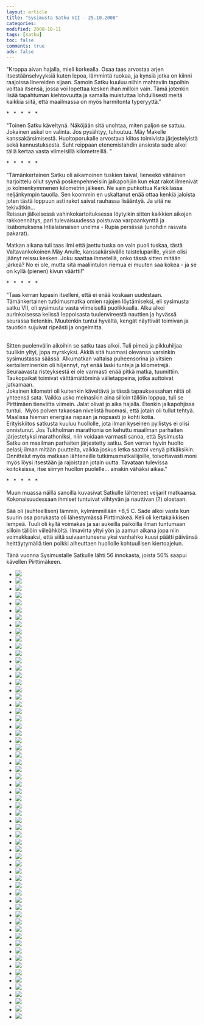 ```yaml
--- 
layout: article 
title: "Sysimusta Satku VII - 25.10.2008" 
categories: 
modified: 2008-10-11 
tags: [satku]
toc: false 
comments: true 
ads: false 
--- 
```


"Kroppa aivan hajalla, mieli korkealla. Osaa taas arvostaa arjen
itsestäänselvyyksiä kuten lepoa, lämmintä ruokaa, ja kynsiä jotka on
kiinni raajoissa linereiden sijaan. Samoin Satku kuuluu niihin mahtaviin
tapoihin voittaa itsensä, jossa voi lopettaa kesken ihan milloin vain.
Tämä jotenkin lisää tapahtuman kiehtovuutta ja samalla muistuttaa
lohdullisesti meitä kaikkia siitä, että maailmassa on myös harmitonta
typeryyttä."

\*   \*   \*   \*   \*

"Toinen Satku käveltynä. Näköjään sitä unohtaa, miten paljon se sattuu.
Jokainen askel on valinta. Jos pysähtyy, tuhoutuu. Mäy Makelle
kanssakärsimisestä. Huoltoporukalle arvostava kiitos toimivista
järjestelyistä sekä kannustuksesta. Suht reippaan etenemistahdin
ansiosta sade alkoi tällä kertaa vasta viimeisillä kilometreillä. "

\*   \*   \*   \*   \*

"Tämänkertainen Satku oli aikamoinen tuskien taival, lieneekö vähäinen
harjoittelu ollut syynä poskenpehmeisiin jalkapohjiin kun ekat rakot
ilmenivät jo kolmenkymmenen kilometrin jälkeen. Ne sain puhkottua
Karkkilassa neljänkympin tauolla. Sen koommin en uskaltanut enää ottaa
kenkiä jaloista joten tästä loppuun asti rakot saivat rauhassa
lisääntyä. Ja sitä ne tekivätkin...\
Reissun jälkeisessä vahinkokartoituksessa löytyikin sitten kaikkien
aikojen rakkoennätys, pari tulevaisuudessa poistuvaa varpaankynttä ja
lisäbonuksena Intialaisnaisen unelma - Rupia persiissä (unohdin rasvata
pakarat).

Matkan aikana tuli taas ilmi että jaettu tuska on vain puoli tuskaa,
tästä Valtavankokoinen Mäy Anulle, kanssakärsivälle taisteluparille,
yksin olisi jäänyt reissu kesken. Joku saattaa ihmetellä, onko tässä
sitten mitään järkeä? No ei ole, mutta sitä maaliintulon riemua ei
muuten saa kokea - ja se on kyllä (pienen) kivun väärtti!"

\*   \*   \*   \*   \*

"Taas kerran lupasin itselleni, että ei enää koskaan uudestaan.
Tämänkertainen tutkimusmatka omien rajojen löytämiseksi, eli sysimusta
satku VII, oli sysimusta vasta viimeisellä puolikkaalla. Alku alkoi
aurinkoisessa kelissä leppoisasta tuulenvireestä nauttien ja hyvässä
seurassa tietenkin. Muutenkin tuntui hyvältä, kengät näyttivät toimivan
ja tauotkin sujuivat ripeästi ja ongelmitta.

\
Sitten puolenvälin aikoihin se satku taas alkoi. Tuli pimeä ja
pikkuhiljaa tuulikin yltyi, jopa myrskyksi. Äkkiä sitä huomasi olevansa
varsinkin sysimustassa säässä. Alkumatkan valtaisa puheensorina ja
vitsien kertoileminenkin oli hiljennyt, nyt enää laski tunteja ja
kilometrejä. Seuraavasta risteyksestä ei ole varmasti enää pitkä matka,
tuumittiin. Taukopaikat toimivat välttämättöminä välietappeina, jotka
auttoivat jatkamaan.\
Jokainen kilometri oli kuitenkin käveltävä ja tässä tapauksessahan niitä
oli yhteensä sata. Vaikka usko meinasikin aina silloin tällöin loppua,
tuli se Pirttimäen tienviitta viimein. Jalat olivat jo aika hajalla.
Etenkin jalkapohjissa tuntui.  Myös polven takaosan nivelistä huomasi,
että jotain oli tullut tehtyä. Maalissa hieman energiaa napaan ja
nopsasti jo kohti kotia.\
Erityiskiitos satkusta kuuluu huollolle, jota ilman kyseinen pyllistys
ei olisi onnistunut. Jos Tukholman marathonia on kehuttu maailman
parhaiten järjestetyksi marathoniksi, niin voidaan varmasti sanoa, että
Sysimusta Satku on maailman parhaiten järjestetty satku. Sen verran
hyvin huolto pelasi; ilman mitään puutteita, vaikka joskus letka saattoi
venyä pitkäksikin. Onnittelut myös matkaan lähteneille
tutkimusmatkailijoille, toivottavasti moni myös löysi itsestään ja
rajoistaan jotain uutta. Tavataan tulevissa koitoksissa, itse siirryn
huollon puolelle... ainakin vähäksi aikaa."

\*   \*   \*   \*   \*

Muun muassa näillä sanoilla kuvasivat Satkulle lähteneet veijarit
matkaansa. Kokonaisuudessaan ihmiset tuntuivat viihtyvän ja nauttivan
(?) olostaan.

Sää oli (suhteellisen) lämmin, kylmimmillään +8,5 C. Sade alkoi vasta
kun suurin osa porukasta oli lähestymässä Pirttimäkeä. Keli oli
kertakaikkisen lempeä. Tuuli oli kyllä voimakas ja sai aukeilla
paikoilla ilman tuntumaan silloin tällöin viileähköltä. Ilmavirta yltyi
yön ja aamun aikana jopa niin voimakkaaksi, että siitä suivaantuneena
yksi vanhahko kuusi päätti päivänsä heittäytymällä tien poikki
aiheuttaen huollolle kohtuullisen kiertoajelun. 

Tänä vuonna Sysimustalle Satkulle lähti 56 innokasta, joista 50% saapui
kävellen Pirttimäkeen.

<div class="image-gallery">

-   [![](/Media/Default/ImageGalleries/sysimusta-satku-7/Thumbnails/Satku%20VII%20001.jpg)](/Media/Default/ImageGalleries/sysimusta-satku-7/Satku%20VII%20001.jpg)
-   [![](/Media/Default/ImageGalleries/sysimusta-satku-7/Thumbnails/Satku%20VII%20003.jpg)](/Media/Default/ImageGalleries/sysimusta-satku-7/Satku%20VII%20003.jpg)
-   [![](/Media/Default/ImageGalleries/sysimusta-satku-7/Thumbnails/Satku%20VII%20005.jpg)](/Media/Default/ImageGalleries/sysimusta-satku-7/Satku%20VII%20005.jpg)
-   [![](/Media/Default/ImageGalleries/sysimusta-satku-7/Thumbnails/Satku%20VII%20014.jpg)](/Media/Default/ImageGalleries/sysimusta-satku-7/Satku%20VII%20014.jpg)
-   [![](/Media/Default/ImageGalleries/sysimusta-satku-7/Thumbnails/Satku%20VII%20022.jpg)](/Media/Default/ImageGalleries/sysimusta-satku-7/Satku%20VII%20022.jpg)
-   [![](/Media/Default/ImageGalleries/sysimusta-satku-7/Thumbnails/Satku%20VII%20025.jpg)](/Media/Default/ImageGalleries/sysimusta-satku-7/Satku%20VII%20025.jpg)
-   [![](/Media/Default/ImageGalleries/sysimusta-satku-7/Thumbnails/Satku%20VII%20026.jpg)](/Media/Default/ImageGalleries/sysimusta-satku-7/Satku%20VII%20026.jpg)
-   [![](/Media/Default/ImageGalleries/sysimusta-satku-7/Thumbnails/Satku%20VII%20032.jpg)](/Media/Default/ImageGalleries/sysimusta-satku-7/Satku%20VII%20032.jpg)
-   [![](/Media/Default/ImageGalleries/sysimusta-satku-7/Thumbnails/Satku%20VII%20041.jpg)](/Media/Default/ImageGalleries/sysimusta-satku-7/Satku%20VII%20041.jpg)
-   [![](/Media/Default/ImageGalleries/sysimusta-satku-7/Thumbnails/Satku%20VII%20045.jpg)](/Media/Default/ImageGalleries/sysimusta-satku-7/Satku%20VII%20045.jpg)
-   [![](/Media/Default/ImageGalleries/sysimusta-satku-7/Thumbnails/Satku%20VII%20052.jpg)](/Media/Default/ImageGalleries/sysimusta-satku-7/Satku%20VII%20052.jpg)
-   [![](/Media/Default/ImageGalleries/sysimusta-satku-7/Thumbnails/Satku%20VII%20055.jpg)](/Media/Default/ImageGalleries/sysimusta-satku-7/Satku%20VII%20055.jpg)
-   [![](/Media/Default/ImageGalleries/sysimusta-satku-7/Thumbnails/Satku%20VII%20058.jpg)](/Media/Default/ImageGalleries/sysimusta-satku-7/Satku%20VII%20058.jpg)
-   [![](/Media/Default/ImageGalleries/sysimusta-satku-7/Thumbnails/Satku%20VII%20060.jpg)](/Media/Default/ImageGalleries/sysimusta-satku-7/Satku%20VII%20060.jpg)
-   [![](/Media/Default/ImageGalleries/sysimusta-satku-7/Thumbnails/Satku%20VII%20064.jpg)](/Media/Default/ImageGalleries/sysimusta-satku-7/Satku%20VII%20064.jpg)
-   [![](/Media/Default/ImageGalleries/sysimusta-satku-7/Thumbnails/Satku%20VII%20070.jpg)](/Media/Default/ImageGalleries/sysimusta-satku-7/Satku%20VII%20070.jpg)
-   [![](/Media/Default/ImageGalleries/sysimusta-satku-7/Thumbnails/Satku%20VII%20075.jpg)](/Media/Default/ImageGalleries/sysimusta-satku-7/Satku%20VII%20075.jpg)
-   [![](/Media/Default/ImageGalleries/sysimusta-satku-7/Thumbnails/Satku%20VII%20076.jpg)](/Media/Default/ImageGalleries/sysimusta-satku-7/Satku%20VII%20076.jpg)
-   [![](/Media/Default/ImageGalleries/sysimusta-satku-7/Thumbnails/Satku%20VII%20078.jpg)](/Media/Default/ImageGalleries/sysimusta-satku-7/Satku%20VII%20078.jpg)
-   [![](/Media/Default/ImageGalleries/sysimusta-satku-7/Thumbnails/Satku%20VII%20080.jpg)](/Media/Default/ImageGalleries/sysimusta-satku-7/Satku%20VII%20080.jpg)
-   [![](/Media/Default/ImageGalleries/sysimusta-satku-7/Thumbnails/Satku%20VII%20082.jpg)](/Media/Default/ImageGalleries/sysimusta-satku-7/Satku%20VII%20082.jpg)
-   [![](/Media/Default/ImageGalleries/sysimusta-satku-7/Thumbnails/Satku%20VII%20083.jpg)](/Media/Default/ImageGalleries/sysimusta-satku-7/Satku%20VII%20083.jpg)
-   [![](/Media/Default/ImageGalleries/sysimusta-satku-7/Thumbnails/Satku%20VII%20089.jpg)](/Media/Default/ImageGalleries/sysimusta-satku-7/Satku%20VII%20089.jpg)
-   [![](/Media/Default/ImageGalleries/sysimusta-satku-7/Thumbnails/Satku%20VII%20090.jpg)](/Media/Default/ImageGalleries/sysimusta-satku-7/Satku%20VII%20090.jpg)
-   [![](/Media/Default/ImageGalleries/sysimusta-satku-7/Thumbnails/Satku%20VII%20094.jpg)](/Media/Default/ImageGalleries/sysimusta-satku-7/Satku%20VII%20094.jpg)
-   [![](/Media/Default/ImageGalleries/sysimusta-satku-7/Thumbnails/Satku%20VII%20095.jpg)](/Media/Default/ImageGalleries/sysimusta-satku-7/Satku%20VII%20095.jpg)
-   [![](/Media/Default/ImageGalleries/sysimusta-satku-7/Thumbnails/Satku%20VII%20104.jpg)](/Media/Default/ImageGalleries/sysimusta-satku-7/Satku%20VII%20104.jpg)
-   [![](/Media/Default/ImageGalleries/sysimusta-satku-7/Thumbnails/Satku%20VII%20105.jpg)](/Media/Default/ImageGalleries/sysimusta-satku-7/Satku%20VII%20105.jpg)
-   [![](/Media/Default/ImageGalleries/sysimusta-satku-7/Thumbnails/Satku%20VII%20109.jpg)](/Media/Default/ImageGalleries/sysimusta-satku-7/Satku%20VII%20109.jpg)
-   [![](/Media/Default/ImageGalleries/sysimusta-satku-7/Thumbnails/Satku%20VII%20116.jpg)](/Media/Default/ImageGalleries/sysimusta-satku-7/Satku%20VII%20116.jpg)
-   [![](/Media/Default/ImageGalleries/sysimusta-satku-7/Thumbnails/Satku%20VII%20120.jpg)](/Media/Default/ImageGalleries/sysimusta-satku-7/Satku%20VII%20120.jpg)
-   [![](/Media/Default/ImageGalleries/sysimusta-satku-7/Thumbnails/Satku%20VII%20123.jpg)](/Media/Default/ImageGalleries/sysimusta-satku-7/Satku%20VII%20123.jpg)
-   [![](/Media/Default/ImageGalleries/sysimusta-satku-7/Thumbnails/Satku%20VII%20125.jpg)](/Media/Default/ImageGalleries/sysimusta-satku-7/Satku%20VII%20125.jpg)
-   [![](/Media/Default/ImageGalleries/sysimusta-satku-7/Thumbnails/Satku%20VII%20127.jpg)](/Media/Default/ImageGalleries/sysimusta-satku-7/Satku%20VII%20127.jpg)
-   [![](/Media/Default/ImageGalleries/sysimusta-satku-7/Thumbnails/Satku%20VII%20129.jpg)](/Media/Default/ImageGalleries/sysimusta-satku-7/Satku%20VII%20129.jpg)
-   [![](/Media/Default/ImageGalleries/sysimusta-satku-7/Thumbnails/Satku%20VII%20134.jpg)](/Media/Default/ImageGalleries/sysimusta-satku-7/Satku%20VII%20134.jpg)
-   [![](/Media/Default/ImageGalleries/sysimusta-satku-7/Thumbnails/Satku%20VII%20138.jpg)](/Media/Default/ImageGalleries/sysimusta-satku-7/Satku%20VII%20138.jpg)
-   [![](/Media/Default/ImageGalleries/sysimusta-satku-7/Thumbnails/Satku%20VII%20139.jpg)](/Media/Default/ImageGalleries/sysimusta-satku-7/Satku%20VII%20139.jpg)
-   [![](/Media/Default/ImageGalleries/sysimusta-satku-7/Thumbnails/Satku%20VII%20141.jpg)](/Media/Default/ImageGalleries/sysimusta-satku-7/Satku%20VII%20141.jpg)
-   [![](/Media/Default/ImageGalleries/sysimusta-satku-7/Thumbnails/Satku%20VII%20142.jpg)](/Media/Default/ImageGalleries/sysimusta-satku-7/Satku%20VII%20142.jpg)
-   [![](/Media/Default/ImageGalleries/sysimusta-satku-7/Thumbnails/Satku%20VII%20145.jpg)](/Media/Default/ImageGalleries/sysimusta-satku-7/Satku%20VII%20145.jpg)
-   [![](/Media/Default/ImageGalleries/sysimusta-satku-7/Thumbnails/Satku%20VII%20154.jpg)](/Media/Default/ImageGalleries/sysimusta-satku-7/Satku%20VII%20154.jpg)
-   [![](/Media/Default/ImageGalleries/sysimusta-satku-7/Thumbnails/Satku%20VII%20157.jpg)](/Media/Default/ImageGalleries/sysimusta-satku-7/Satku%20VII%20157.jpg)
-   [![](/Media/Default/ImageGalleries/sysimusta-satku-7/Thumbnails/Satku%20VII%20158.jpg)](/Media/Default/ImageGalleries/sysimusta-satku-7/Satku%20VII%20158.jpg)
-   [![](/Media/Default/ImageGalleries/sysimusta-satku-7/Thumbnails/Satku%20VII%20159.jpg)](/Media/Default/ImageGalleries/sysimusta-satku-7/Satku%20VII%20159.jpg)
-   [![](/Media/Default/ImageGalleries/sysimusta-satku-7/Thumbnails/Satku%20VII%20160.jpg)](/Media/Default/ImageGalleries/sysimusta-satku-7/Satku%20VII%20160.jpg)
-   [![](/Media/Default/ImageGalleries/sysimusta-satku-7/Thumbnails/Satku%20VII%20163.jpg)](/Media/Default/ImageGalleries/sysimusta-satku-7/Satku%20VII%20163.jpg)
-   [![](/Media/Default/ImageGalleries/sysimusta-satku-7/Thumbnails/Satku%20VII%20167.jpg)](/Media/Default/ImageGalleries/sysimusta-satku-7/Satku%20VII%20167.jpg)
-   [![](/Media/Default/ImageGalleries/sysimusta-satku-7/Thumbnails/Satku%20VII%20172.jpg)](/Media/Default/ImageGalleries/sysimusta-satku-7/Satku%20VII%20172.jpg)
-   [![](/Media/Default/ImageGalleries/sysimusta-satku-7/Thumbnails/Satku%20VII%20173.jpg)](/Media/Default/ImageGalleries/sysimusta-satku-7/Satku%20VII%20173.jpg)
-   [![](/Media/Default/ImageGalleries/sysimusta-satku-7/Thumbnails/Satku%20VII%20178.jpg)](/Media/Default/ImageGalleries/sysimusta-satku-7/Satku%20VII%20178.jpg)
-   [![](/Media/Default/ImageGalleries/sysimusta-satku-7/Thumbnails/Satku%20VII%20179.jpg)](/Media/Default/ImageGalleries/sysimusta-satku-7/Satku%20VII%20179.jpg)
-   [![](/Media/Default/ImageGalleries/sysimusta-satku-7/Thumbnails/Satku%20VII%20183.jpg)](/Media/Default/ImageGalleries/sysimusta-satku-7/Satku%20VII%20183.jpg)
-   [![](/Media/Default/ImageGalleries/sysimusta-satku-7/Thumbnails/Satku%20VII%20185.jpg)](/Media/Default/ImageGalleries/sysimusta-satku-7/Satku%20VII%20185.jpg)
-   [![](/Media/Default/ImageGalleries/sysimusta-satku-7/Thumbnails/Satku%20VII%20187.jpg)](/Media/Default/ImageGalleries/sysimusta-satku-7/Satku%20VII%20187.jpg)
-   [![](/Media/Default/ImageGalleries/sysimusta-satku-7/Thumbnails/Satku%20VII%20190.jpg)](/Media/Default/ImageGalleries/sysimusta-satku-7/Satku%20VII%20190.jpg)
-   [![](/Media/Default/ImageGalleries/sysimusta-satku-7/Thumbnails/Satku%20VII%20195.jpg)](/Media/Default/ImageGalleries/sysimusta-satku-7/Satku%20VII%20195.jpg)
-   [![](/Media/Default/ImageGalleries/sysimusta-satku-7/Thumbnails/Satku%20VII%20199.jpg)](/Media/Default/ImageGalleries/sysimusta-satku-7/Satku%20VII%20199.jpg)
-   [![](/Media/Default/ImageGalleries/sysimusta-satku-7/Thumbnails/Satku%20VII%20201.jpg)](/Media/Default/ImageGalleries/sysimusta-satku-7/Satku%20VII%20201.jpg)
-   [![](/Media/Default/ImageGalleries/sysimusta-satku-7/Thumbnails/Satku%20VII%20206.jpg)](/Media/Default/ImageGalleries/sysimusta-satku-7/Satku%20VII%20206.jpg)
-   [![](/Media/Default/ImageGalleries/sysimusta-satku-7/Thumbnails/Satku%20VII%20210.jpg)](/Media/Default/ImageGalleries/sysimusta-satku-7/Satku%20VII%20210.jpg)
-   [![](/Media/Default/ImageGalleries/sysimusta-satku-7/Thumbnails/Satku%20VII%20213.jpg)](/Media/Default/ImageGalleries/sysimusta-satku-7/Satku%20VII%20213.jpg)

</div>
